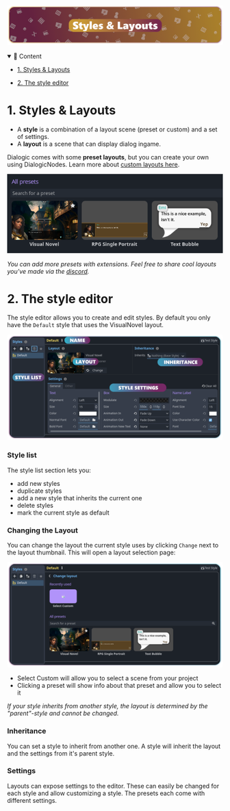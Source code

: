 ![header_style-editor](./Media/Headers/styles_and_layouts.png)

<details open>
<summary>📜 Content</summary>

- [1. Styles & Layouts](#1-Styles--Layouts)

- [2. The style editor](#2-The-style-editor)
  
  </details>

# 1. Styles & Layouts

- A **style** is a combination of a layout scene (preset or custom) and a set of settings. 
- A **layout** is a scene that can display dialog ingame.

Dialogic comes with some **preset layouts**, but you can create your own using DialogicNodes. Learn more about [custom layouts here](./Dialogic_Nodes.md).

![layout_presets](./Media/layout_presets.png)

*You can add more presets with extensions. Feel free to share cool layouts you've made via the [discord](https://discord.gg/2hHQzkf2pX).*

# 2. The style editor

The style editor allows you to create and edit styles. By default you only have the `Default` style that uses the VisualNovel layout.

<img src="./Media/style_editor.png" width="600"/>

### Style list

The style list section lets you:

- add new styles
- duplicate styles
- add a new style that inherits the current one
- delete styles
- mark the current style as default

### Changing the Layout

You can change the layout the current style uses by clicking `Change` next to the layout thumbnail. This will open a layout selection page:

<img src="./Media/style_editor_layout_selection.png" width="600"/>

- Select Custom will allow you to select a scene from your project
- Clicking a preset will show info about that preset and allow you to select it

*If your style inherits from another style, the layout is determined by the "parent"-style and cannot be changed.*

### Inheritance

You can set a style to inherit from another one. A style will inherit the layout and the settings from it's parent style.

### Settings

Layouts can expose settings to the editor. These can easily be changed for each style and allow customizing a style. The presets each come with different settings.
